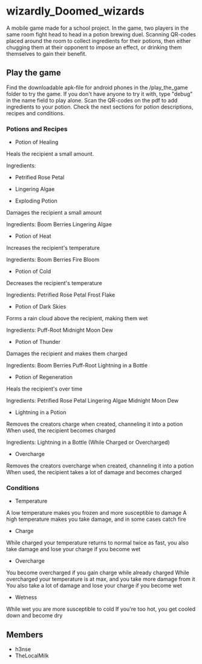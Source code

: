 # wizardly_Doomed_wizards

A mobile game made for a school project. In the game, two players in the same room fight head to head in a potion brewing duel. 
Scanning QR-codes placed around the room to collect ingredients for their potions, then either chugging them at their opponent to impose an effect, or drinking them themselves to gain their benefit.


## Play the game
Find the downloadable apk-file for android phones in the /play_the_game folder to try the game. 
If you don't have anyone to try it with, type "debug" in the name field to play alone.
Scan the QR-codes on the pdf to add ingredients to your potion.
Check the next sections for potion descriptions, recipes and conditions.


### Potions and Recipes
- Potion of Healing

Heals the recipient a small amount.

Ingredients:
- Petrified Rose Petal
- Lingering Algae

- Exploding Potion

Damages the recipient a small amount

Ingredients:
    Boom Berries
    Lingering Algae

- Potion of Heat

Increases the recipient's temperature

Ingredients:
    Boom Berries
    Fire Bloom

- Potion of Cold

Decreases the recipient's temperature

Ingredients:
    Petrified Rose Petal
    Frost Flake

- Potion of Dark Skies

Forms a rain cloud above the recipient, making them wet

Ingredients:
    Puff-Root
    Midnight Moon Dew

- Potion of Thunder

Damages the recipient and makes them charged

Ingredients:
    Boom Berries
    Puff-Root
    Lightning in a Bottle

- Potion of Regeneration

Heals the recipient's over time

Ingredients:
    Petrified Rose Petal
    Lingering Algae
    Midnight Moon Dew

- Lightning in a Potion

Removes the creators charge when created, channeling it into a potion
When used, the recipient becomes charged

Ingredients:
    Lightning in a Bottle (While Charged or Overcharged)

- Overcharge

Removes the creators overcharge when created, channeling it into a potion
When used, the recipient takes a lot of damage and becomes charged

### Conditions
- Temperature

A low temperature makes you frozen and more susceptible to damage
A high temperature makes you take damage, and in some cases catch fire

- Charge

While charged your temperature returns to normal twice as fast,
you also take damage and lose your charge if you become wet

- Overcharge

You become overcharged if you gain charge while already charged
While overcharged your temperature is at max, and you take more damage from it
You also take a lot of damage and lose your charge if you become wet

- Wetness

While wet you are more susceptible to cold
If you're too hot, you get cooled down and become dry

## Members
- h3nse
- TheLocalMilk

